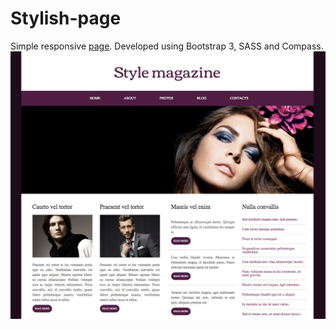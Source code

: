 # Stylish-page
Simple responsive [page](https://rawgit.com/Annelia55/Stylish-page/master/index.html). Developed using Bootstrap 3, SASS and Compass. <br>
![Picture](Main.jpg)
